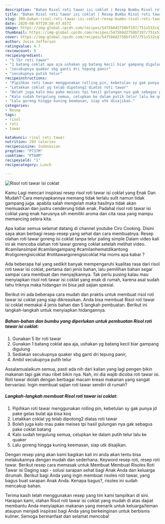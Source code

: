 ```yaml
---
description: "Bahan Risol roti tawar isi coklat | Resep Bumbu Risol roti tawar isi coklat Yang Mudah Dan Praktis"
title: "Bahan Risol roti tawar isi coklat | Resep Bumbu Risol roti tawar isi coklat Yang Mudah Dan Praktis"
slug: 309-bahan-risol-roti-tawar-isi-coklat-resep-bumbu-risol-roti-tawar-isi-coklat-yang-mudah-dan-praktis
date: 2020-08-07T20:50:47.657Z
image: https://img-global.cpcdn.com/recipes/5475b8d2758bf197/751x532cq70/risol-roti-tawar-isi-coklat-foto-resep-utama.jpg
thumbnail: https://img-global.cpcdn.com/recipes/5475b8d2758bf197/751x532cq70/risol-roti-tawar-isi-coklat-foto-resep-utama.jpg
cover: https://img-global.cpcdn.com/recipes/5475b8d2758bf197/751x532cq70/risol-roti-tawar-isi-coklat-foto-resep-utama.jpg
author: Josie Jefferson
ratingvalue: 4.7
reviewcount: 9
recipeingredient:
- "5 lbr roti tawar"
- "1 batang coklat apa aja ushakan yg batang kecil biar gampang digulung"
- "secukupnya quaker sbg ganti dri tepung panir"
- "secukupnya putih telur"
recipeinstructions:
- "Pipihkan roti tawar menggunakan rolling pin, kebetulan sy gak punya jd pake gelas bulat aja bisa koq"
- "Letakkan coklat yg telab dipotong2 diatas roti tawar"
- "Boleh juga kalo mau pake meises tpi hasil gulungan nya gak sebagus pake coklat batang"
- "Kalo sudah tergulung semua, celupkan ke dalam putih telur lalu ke quaker"
- "Lalu goreng hingga kuning keemasan, siap utk disajikan."
categories:
- Resep
tags:
- risol
- roti
- tawar

katakunci: risol roti tawar 
nutrition: 293 calories
recipecuisine: Indonesian
preptime: "PT37M"
cooktime: "PT60M"
recipeyield: "1"
recipecategory: Lunch

---
```



![Risol roti tawar isi coklat](https://img-global.cpcdn.com/recipes/5475b8d2758bf197/751x532cq70/risol-roti-tawar-isi-coklat-foto-resep-utama.jpg)

Kamu Lagi mencari inspirasi resep risol roti tawar isi coklat yang Enak Dan Mudah? Cara menyiapkannya memang tidak terlalu sulit namun tidak gampang juga. apabila salah mengolah maka hasilnya tidak akan memuaskan dan justru cenderung tidak enak. Padahal risol roti tawar isi coklat yang enak harusnya sih memiliki aroma dan cita rasa yang mampu memancing selera kita.

Apa kabar semua selamat datang di channel youtube Ciro Cooking. Disini saya akan berbagi resep-resep yang sehat dan cara membuatnya. Resep olahan roti tawar goreng isi coklat tanpa telur paling simple Dalam video kali ini ak mencoba olahan roti tawar goreng coklat setelah melihat video. #camilansimpel #camilangampang #camilanhematdikantong #rotigorengisicoklat #rotitawargorengisicoklat Hai moms apa kabar ?

Ada beberapa hal yang sedikit banyak mempengaruhi kualitas rasa dari risol roti tawar isi coklat, pertama dari jenis bahan, lalu pemilihan bahan segar sampai cara membuat dan menyajikannya. Tak perlu pusing kalau mau menyiapkan risol roti tawar isi coklat yang enak di rumah, karena asal sudah tahu triknya maka hidangan ini bisa jadi sajian spesial.


Berikut ini ada beberapa cara mudah dan praktis untuk membuat risol roti tawar isi coklat yang siap dikreasikan. Anda bisa membuat Risol roti tawar isi coklat memakai 4 jenis bahan dan 5 langkah pembuatan. Berikut ini langkah-langkah untuk menyiapkan hidangannya.

<!--inarticleads1-->

##### Bahan-bahan dan bumbu yang diperlukan untuk pembuatan Risol roti tawar isi coklat:

1. Gunakan 5 lbr roti tawar
1. Gunakan 1 batang coklat apa aja, ushakan yg batang kecil biar gampang digulung
1. Sediakan secukupnya quaker sbg ganti dri tepung panir,
1. Ambil secukupnya putih telur


Assalamualaikum semua, pasti ada nih dari kalian yang lagi pengen bikin makanan tapi gak mau ribet bikin nya. Nah, ini dia wajib dicoba roti tawar isi. Roti tawar diolah dengan berbagai macam kreasi makanan yang sangat bervariasi. Ingin membuat sajian roti tawar sendiri di rumah? 

<!--inarticleads2-->

##### Langkah-langkah membuat Risol roti tawar isi coklat:

1. Pipihkan roti tawar menggunakan rolling pin, kebetulan sy gak punya jd pake gelas bulat aja bisa koq
1. Letakkan coklat yg telab dipotong2 diatas roti tawar
1. Boleh juga kalo mau pake meises tpi hasil gulungan nya gak sebagus pake coklat batang
1. Kalo sudah tergulung semua, celupkan ke dalam putih telur lalu ke quaker
1. Lalu goreng hingga kuning keemasan, siap utk disajikan.


Dengan resep yang akan kami bagikan kali ini anda akan tentu bisa melakukannya dengan mudah dan sederhana. Keyword resep roti, resep roti tawar. Berikut resep cara memasak untuk Membuat Membuat Risoles Roti Tawar isi Daging sapi - solusi sarapan sehat bagi Anak Anda dan keluarga dirumah. Berikut bagi Anda yang ingin membuat risoles roti tawar, yang bagus buat sarapan Anak Anda. Kenapa bagus?, risoles ini sudah mencakup bahan. 

Terima kasih telah menggunakan resep yang tim kami tampilkan di sini. Harapan kami, olahan Risol roti tawar isi coklat yang mudah di atas dapat membantu Anda menyiapkan makanan yang menarik untuk keluarga/teman ataupun menjadi inspirasi bagi Anda yang berkeinginan untuk berbisnis kuliner. Semoga bermanfaat dan selamat mencoba!
